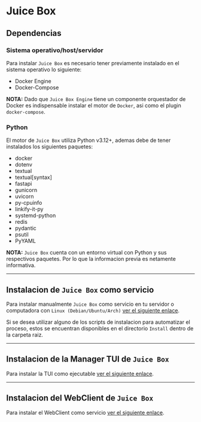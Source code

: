 # Juice Box

## Dependencias

### Sistema operativo/host/servidor

Para instalar `Juice Box` es necesario tener previamente instalado en el sistema operativo lo siguiente:

- Docker Engine
- Docker-Compose

**NOTA:** Dado que `Juice Box Engine` tiene un componente orquestador de Docker es indispensable instalar el motor de `Docker`, asi como el plugin `docker-compose`.

### Python

El motor de `Juice Box` utiliza Python v3.12+, ademas debe de tener instalados los siguientes paquetes:

- docker
- dotenv
- textual
- textual[syntax]
- fastapi
- gunicorn
- uvicorn
- py-cpuinfo
- linkify-it-py
- systemd-python
- redis
- pydantic
- psutil
- PyYAML

**NOTA:** `Juice Box` cuenta con un entorno virtual con Python y sus respectivos paquetes. Por lo que la informacion previa es netamente informativa.

---

## Instalacion de `Juice Box` como servicio

Para instalar manualmente `Juice Box` como servicio en tu servidor o computadora con `Linux (Debian/Ubuntu/Arch)` [ver el siguiente enlace](JuiceBoxService.MD).

Si se desea utilizar alguno de los scripts de instalacion para automatizar el proceso, estos se encuentran disponibles en el directorio `Install` dentro de la carpeta raiz.

---

## Instalacion de la Manager TUI de `Juice Box`

Para instalar la TUI como ejecutable [ver el siguiente enlace](TUI.MD).

---

## Instalacion del WebClient de `Juice Box`

Para instalar el WebClient como servicio [ver el siguiente enlace](WebClient.MD).

